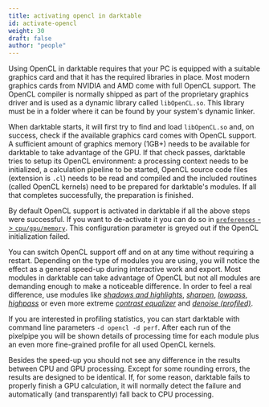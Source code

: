 ```yaml
---
title: activating opencl in darktable
id: activate-opencl
weight: 30
draft: false
author: "people"
---
```


Using OpenCL in darktable requires that your PC is equipped with a suitable graphics card and that it has the required libraries in place. Most modern graphics cards from NVIDIA and AMD come with full OpenCL support. The OpenCL compiler is normally shipped as part of the proprietary graphics driver and is used as a dynamic library called `libOpenCL.so`. This library must be in a folder where it can be found by your system's dynamic linker.

When darktable starts, it will first try to find and load `libOpenCL.so` and, on success, check if the available graphics card comes with OpenCL support. A sufficient amount of graphics memory (1GB+) needs to be available for darktable to take advantage of the GPU. If that check passes, darktable tries to setup its OpenCL environment: a processing context needs to be initialized, a calculation pipeline to be started, OpenCL source code files (extension is `.cl`) needs to be read and compiled and the included routines (called OpenCL kernels) need to be prepared for darktable's modules. If all that completes successfully, the preparation is finished.

By default OpenCL support is activated in darktable if all the above steps were successful. If you want to de-activate it you can do so in [`preferences` -> `cpu/gpu/memory`](../../preferences-settings/cpu-gpu-memory.md). This configuration parameter is greyed out if the OpenCL initialization failed.

You can switch OpenCL support off and on at any time without requiring a restart. Depending on the type of modules you are using, you will notice the effect as a general speed-up during interactive work and export. Most modules in darktable can take advantage of OpenCL but not all modules are demanding enough to make a noticeable difference. In order to feel a real difference, use modules like [_shadows and highlights_](../../module-reference/processing-modules/shadows-and-highlights.md), [_sharpen_](../../module-reference/processing-modules/sharpen.md), [_lowpass_](../../module-reference/processing-modules/lowpass.md), [_highpass_](../../module-reference/processing-modules/highpass.md) or even more extreme [_contrast equalizer_](../../module-reference/processing-modules/contrast-equalizer.md) and [_denoise (profiled)_](../../module-reference/processing-modules/denoise-profiled.md).

If you are interested in profiling statistics, you can start darktable with command line parameters `-d opencl -d perf`. After each run of the pixelpipe you will be shown details of processing time for each module plus an even more fine-grained profile for all used OpenCL kernels.

Besides the speed-up you should not see any difference in the results between CPU and GPU processing. Except for some rounding errors, the results are designed to be identical. If, for some reason, darktable fails to properly finish a GPU calculation, it will normally detect the failure and automatically (and transparently) fall back to CPU processing. 
